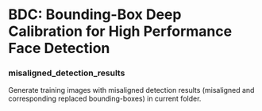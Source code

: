 # BDC: Bounding-Box Deep Calibration for High Performance Face Detection

### misaligned_detection_results

Generate training images with misaligned detection results (misaligned and corresponding replaced bounding-boxes) in current folder.